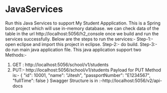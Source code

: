 # JavaServices
Run this Java Services to support My Student Appplication.
This is a Spring boot project which will use in-memory database. we can check data of the table in the url http://localhost:5056/h2_console once we build and run the services successfully.
Below are the steps to run the services:-
Step-1:- open eclipse and import this project in eclipse.
Step-2:- do build.
Step-3:- do run main java application file.
This java application support two Methods:- 
1) GET : http://localhost:5056/school/v1/students
2) PUT:- http://localhost:5056/school/v1/students 
Payload for PUT Method is:-  {
        "id": 10001,
        "name": "Jitesh",
        "passportNumber": "E1234567",
        "fullTime": false
    }
Swagger Structure is in :-http://localhost:5056/v2/api-docs
